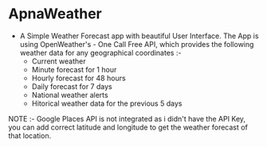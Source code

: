 # ApnaWeather 
- A Simple Weather Forecast app with beautiful User Interface. The App is using OpenWeather's - One Call Free API, which provides the following weather data for any geographical 
coordinates :-
  * Current weather
  * Minute forecast for 1 hour
  * Hourly forecast for 48 hours
  * Daily forecast for 7 days
  * National weather alerts
  * Hitorical weather data for the previous 5 days


NOTE :- Google Places API is not integrated as i didn't have the API Key, you can add correct latitude and longitude to get the weather forecast of that location.
